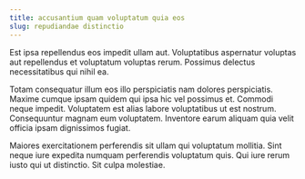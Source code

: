 ```yaml
---
title: accusantium quam voluptatum quia eos
slug: repudiandae distinctio
---
```


Est ipsa repellendus eos impedit ullam aut. Voluptatibus aspernatur voluptas aut repellendus et voluptatum voluptas rerum. Possimus delectus necessitatibus qui nihil ea.

Totam consequatur illum eos illo perspiciatis nam dolores perspiciatis. Maxime cumque ipsam quidem qui ipsa hic vel possimus et. Commodi neque impedit. Voluptatem est alias labore voluptatibus ut est nostrum. Consequuntur magnam eum voluptatem. Inventore earum aliquam quia velit officia ipsam dignissimos fugiat.

Maiores exercitationem perferendis sit ullam qui voluptatum mollitia. Sint neque iure expedita numquam perferendis voluptatum quis. Qui iure rerum iusto qui ut distinctio. Sit culpa molestiae.
